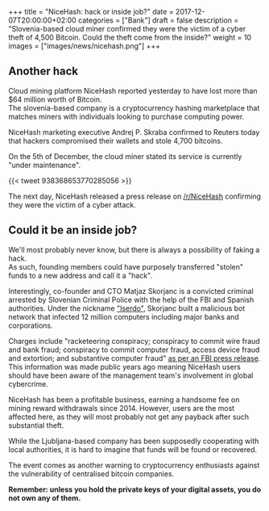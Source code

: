 +++
title = "NiceHash: hack or inside job?"
date = 2017-12-07T20:00:00+02:00
categories = ["Bank"]
draft = false
description = "Slovenia-based cloud miner confirmed they were the victim of a cyber theft of 4,500 Bitcoin. Could the theft come from the inside?"
weight = 10
images = ["images/news/nicehash.png"]
+++

## Another hack

Cloud mining platform NiceHash reported yesterday to have lost more than $64 million worth of Bitcoin.  
The slovenia-based company is a cryptocurrency hashing marketplace that matches miners with individuals looking to purchase computing power.

NiceHash marketing executive Andrej P. Skraba confirmed to Reuters today that hackers compromised their wallets and stole 4,700 bitcoins.

On the 5th of December, the cloud miner stated its service is currently "under maintenance". 

{{< tweet 938368653770285056 >}}

The next day, NiceHash released a press release on <a href=https://www.reddit.com/r/NiceHash/comments/7i0s6o/official_press_release_statement_by_nicehash/ target=_blank>/r/NiceHash</a> confirming they were the victim of a cyber attack.



## Could it be an inside job?

We'll most probably never know, but there is always a possibility of faking a hack.  
As such, founding members could have purposely transferred "stolen" funds to a new address and call it a "hack".

Interestingly, co-founder and CTO Matjaz Skorjanc is a convicted criminal arrested by Slovenian Criminal Police with the help of the FBI and Spanish authorities. Under the nickname <a href=https://krebsonsecurity.com/tag/matjaz-skorjanc/ target=_blank>"Iserdo"</a>, Skorjanc built a malicious bot network that infected 12 million computers including major banks and corporations. 

Charges include "racketeering conspiracy; conspiracy to commit wire fraud and bank fraud; conspiracy to commit computer fraud, access device fraud and extortion; and substantive computer fraud"  <a href=https://www.fbi.gov/contact-us/field-offices/pittsburgh/news/press-releases/major-computer-hacking-forum-dismantled target=_blank>as per an FBI press release</a>.  
This information was made public years ago meaning NiceHash users should have been aware of the management team's involvement in global cybercrime.

NiceHash has been a profitable business, earning a handsome fee on mining reward withdrawals since 2014. However, users are the most affected here, as they will most probably not get any payback after such substantial theft.

While the Ljubljana-based company has been supposedly cooperating with local authorities, it is hard to imagine that funds will be found or recovered.

The event comes as another warning to cryptocurrency enthusiasts against the vulnerability of centralised bitcoin companies. 

**Remember: unless you hold the private keys of your digital assets, you do not own any of them.**
